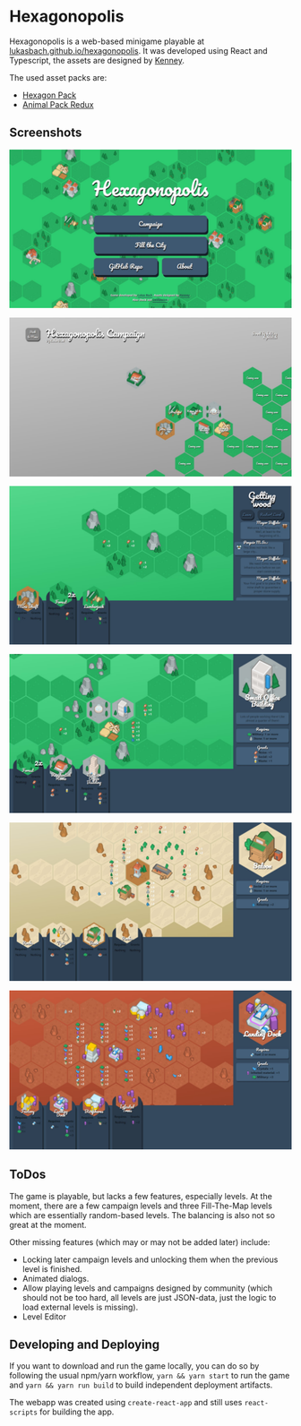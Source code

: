 # Hexagonopolis

Hexagonopolis is a web-based minigame playable at 
[lukasbach.github.io/hexagonopolis](https://lukasbach.github.io/hexagonopolis).
It was developed using React and Typescript, the assets are designed
by [Kenney](https://kenney.nl).

The used asset packs are: 

 * [Hexagon Pack](https://kenney.nl/assets/hexagon-pack)
 * [Animal Pack Redux](https://www.kenney.nl/assets/animal-pack-redux)

## Screenshots
![Screenshot](./screenshots/main-menu.jpg "Main Menu")

![Screenshot](./screenshots/campaign.jpg "Campaign")

![Screenshot](./screenshots/ingame-0.jpg "Ingame")

![Screenshot](./screenshots/ingame-1.jpg "Ingame")

![Screenshot](./screenshots/ingame-2.jpg "Ingame")

![Screenshot](./screenshots/ingame-3.jpg "Ingame")

## ToDos

The game is playable, but lacks a few features, especially levels. At the moment,
there are a few campaign levels and three Fill-The-Map levels which are essentially
random-based levels. The balancing is also not so great at the moment.

Other missing features (which may or may not be added later) include:

 * Locking later campaign levels and unlocking them when the previous level is finished.
 * Animated dialogs.
 * Allow playing levels and campaigns designed by community (which should not be too hard,
   all levels are just JSON-data, just the logic to load external levels is missing).
 * Level Editor

## Developing and Deploying

If you want to download and run the game locally, you can
do so by following the usual npm/yarn workflow, ``yarn && yarn start``
to run the game and ``yarn && yarn run build`` to build independent
deployment artifacts.

The webapp was created using ``create-react-app`` and still uses
``react-scripts`` for building the app.

    
